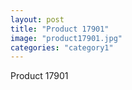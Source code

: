 ```yaml
---
layout: post
title: "Product 17901"
image: "product17901.jpg"
categories: "category1"
---
```

Product 17901
